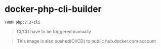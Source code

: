 # docker-php-cli-builder

```
FROM php:7.3-cli
```

> CI/CD have to be triggered manually

> This image is also pushed(CI/CD) to public hub.docker.com account

